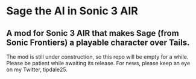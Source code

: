 # Sage the AI in Sonic 3 AIR
## A mod for Sonic 3 AIR that makes Sage (from Sonic Frontiers) a playable character over Tails.

The mod is still under construction, so this repo will be empty for a while. Please be patient while awaiting its release.
For news, please keep an eye on my Twitter, tipdale25.
